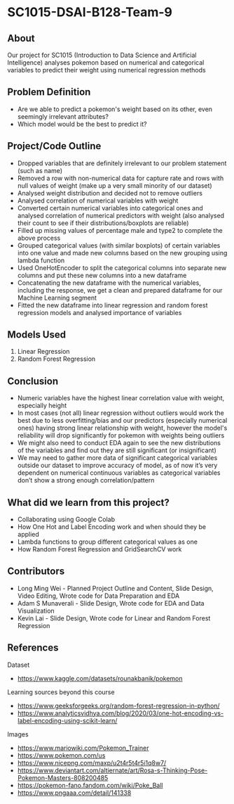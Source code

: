 # SC1015-DSAI-B128-Team-9

## About

Our project for SC1015 (Introduction to Data Science and Artificial Intelligence) analyses pokemon based on numerical and categorical variables to predict their weight using numerical regression methods

## Problem Definition

- Are we able to predict a pokemon's weight based on its other, even seemingly irrelevant attributes?
- Which model would be the best to predict it?

## Project/Code Outline

- Dropped variables that are definitely irrelevant to our problem statement (such as name)
- Removed a row with non-numerical data for capture rate and rows with null values of weight (make up a very small minority of our dataset)
- Analysed weight distribution and decided not to remove outliers 
- Analysed correlation of numerical variables with weight
- Converted certain numerical variables into categorical ones and analysed correlation of numerical predictors with weight (also analysed their count to see if their distributions/boxplots are reliable)
- Filled up missing values of percentage male and type2 to complete the above process
- Grouped categorical values (with similar boxplots) of certain variables into one value and made new columns based on the new grouping using lambda function
- Used OneHotEncoder to split the categorical columns into separate new columns and put these new columns into a new dataframe
- Concatenating the new dataframe with the numerical variables, including the response, we get a clean and prepared dataframe for our Machine Learning segment 
- Fitted the new dataframe into linear regression and random forest regression models and analysed importance of variables

## Models Used

1. Linear Regression
2. Random Forest Regression

## Conclusion

- Numeric variables have the highest linear correlation value with weight, especially height
- In most cases (not all) linear regression without outliers would work the best due to less overfitting/bias and our predictors (especially numerical ones) having strong linear relationship with weight, however the model's reliability will drop significantly for pokemon with weights being outliers
- We might also need to conduct EDA again to see the new distributions of the variables and find out they are still significant (or insignificant)
- We may need to gather more data of significant categorical variables outside our dataset to improve accuracy of model, as of now it’s very dependent on numerical continuous variables as categorical variables don’t show a strong enough correlation/pattern

## What did we learn from this project?

- Collaborating using Google Colab
- How One Hot and Label Encoding work and when should they be applied
- Lambda functions to group different categorical values as one
- How Random Forest Regression and GridSearchCV work

## Contributors

- Long Ming Wei - Planned Project Outline and Content, Slide Design, Video Editing, Wrote code for Data Preparation and EDA
- Adam S Munaverali - Slide Design, Wrote code for EDA and Data Visualization
- Kevin Lai - Slide Design, Wrote code for Linear and Random Forest Regression

## References

Dataset
- <https://www.kaggle.com/datasets/rounakbanik/pokemon>

Learning sources beyond this course
- <https://www.geeksforgeeks.org/random-forest-regression-in-python/>
- <https://www.analyticsvidhya.com/blog/2020/03/one-hot-encoding-vs-label-encoding-using-scikit-learn/>

Images
- <https://www.mariowiki.com/Pokemon_Trainer>
- <https://www.pokemon.com/us>
- <https://www.nicepng.com/maxp/u2t4r5t4r5i1q8w7/>
- <https://www.deviantart.com/altiernate/art/Rosa-s-Thinking-Pose-Pokemon-Masters-808200485>
- <https://pokemon-fano.fandom.com/wiki/Poke_Ball>
- <https://www.pngaaa.com/detail/141338>
